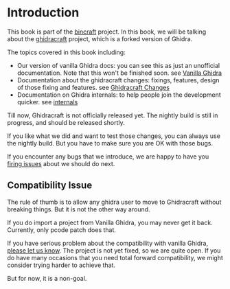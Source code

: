 # Introduction

This book is part of the [bincraft](https://github.com/StarCrossPortal/bincraft) project.
In this book, we will be talking about the [ghidracraft](https://github.com/StarCrossPortal/ghidracraft) project, which is a forked version of Ghidra.

The topics covered in this book including:

- Our version of vanilla Ghidra docs: you can see this as just an unofficial documentation. Note that this won't be finished soon. see [Vanilla Ghidra](./vanilla_ghidra.md)
- Documentation about the ghidracraft changes: fixings, features, design of those fixing and features. see [Ghidracraft Changes](./ghidracraft_changes.md)
- Documentation on Ghidra internals: to help people join the development quicker. see [internals](./internals.md)

Till now, Ghidracraft is not officially released yet. The nightly build is still in progress, and should be released shortly.

If you like what we did and want to test those changes, you can always use the nightly build.
But you have to make sure you are OK with those bugs.

If you encounter any bugs that we introduce, we are happy to have you [firing issues](https://github.com/StarCrossPortal/ghidracraft/issues) about we should do next.

## Compatibility Issue

The rule of thumb is to allow any ghidra user to move to Ghidracraft without breaking things.
But it is not the other way around.

If you do import a project from Vanilla Ghidra, you may never get it back.
Currently, only pcode patch does that.

If you have serious problem about the compatibility with vanilla Ghidra, [please let us know](https://github.com/StarCrossPortal/ghidracraft/discussions).
The project is not yet fixed, so we are quite open.
If you do have many occasions that you need total forward compatibility, we might consider trying harder to achieve that.

But for now, it is a non-goal.